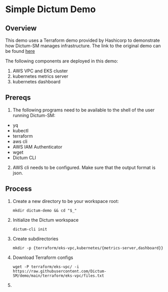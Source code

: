 # Simple Dictum Demo

## Overview

This demo uses a Terraform demo provided by Hashicorp to demonstrate
how Dictum-SM manages infrastructure. The link to the original demo can be found [here](https://learn.hashicorp.com/tutorials/terraform/eks)

The following components are deployed in this demo:

1. AWS VPC and EKS cluster
2. kubernetes metrics server
3. kubernetes dashboard

## Prereqs

1. The following programs need to be available to the shell of the user running Dictum-SM:

- yq
- kubectl
- terraform
- aws cli
- AWS IAM Authenticator
- wget
- Dictum CLI

2. AWS cli needs to be configured. Make sure that the output format is json.

## Process

1. Create a new directory to be your workspace root:

    `mkdir dictum-demo && cd "$_"`

2. Initialize the Dictum workspace

    `dictum-cli init`

3. Create subdirectories

    `mkdir -p {terraform/eks-vpc,kubernetes/{metrics-server,dashboard}}`

4. Download Terraform configs

   `wget -P terraform/eks-vpc/ -i https://raw.githubusercontent.com/Dictum-SM/demo/main/terraform/eks-vpc/files.txt`

5. 


